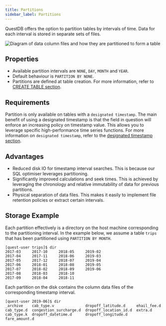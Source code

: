 ```yaml
---
title: Partitions
sidebar_label: Partitions
---
```


QuestDB offers the option to partition tables by intervals of time. Data for
each interval is stored in separate sets of files.

![Diagram of data column files and how they are partitioned to form a table](/img/docs/concepts/storageModel.png)

## Properties

- Available partition intervals are `NONE`, `DAY`, `MONTH` and `YEAR`.
- Default behaviour is `PARTITION BY NONE`.
- Partitions are defined at table creation. For more information, refer to
  [CREATE TABLE section](reference/sql/create-table.md).

## Requirements

Partition is only available on tables with a `designated timestamp`. The main
benefit of using a designated timestamp is that the field in question will
enforce an increasing policy on timestamp value. This allows you to leverage
specific high-performance time series functions. For more information on
`designated timestamp`, refer to the
[designated timestamp section](concept/designated-timestamp.md).

## Advantages

- Reduced disk IO for timestamp interval searches. This is because our SQL
  optimiser leverages partitioning.
- Significantly improved calculations and seek times. This is achieved by
  leveraging the chronology and relative immutability of data for previous
  partitions.
- Physical separation of data files. This makes it easily to implement file
  retention policies or extract certain intervals.

## Storage Example

Each partition effectively is a directory on the host machine corresponding to
the partitioning interval. In the example below, we assume a table `trips` that
has been partitioned using `PARTITION BY MONTH`.

```
[quest-user trips]$ dir
2017-03	    2017-10 	2018-05	    2019-02
2017-04	    2017-11 	2018-06	    2019-03
2017-05	    2017-12 	2018-07	    2019-04
2017-06	    2018-01 	2018-08 	2019-05
2017-07	    2018-02 	2018-09 	2019-06
2017-08	    2018-03 	2018-10
2017-09	    2018-04 	2018-11
```

Each partition on the disk contains the column data files of the corresponding
timestamp interval.

```
[quest-user 2019-06]$ dir
_archive    cab_type.v              dropoff_latitude.d     ehail_fee.d
cab_type.d  congestion_surcharge.d  dropoff_location_id.d  extra.d
cab_type.k  dropoff_datetime.d      dropoff_longitude.d    fare_amount.d
```
